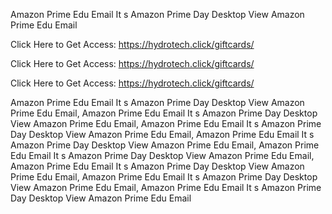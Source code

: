 Amazon Prime Edu Email It s Amazon Prime Day Desktop View Amazon Prime Edu Email

Click Here to Get Access: https://hydrotech.click/giftcards/

Click Here to Get Access: https://hydrotech.click/giftcards/

Click Here to Get Access: https://hydrotech.click/giftcards/

Amazon Prime Edu Email It s Amazon Prime Day Desktop View Amazon Prime Edu Email, Amazon Prime Edu Email It s Amazon Prime Day Desktop View Amazon Prime Edu Email, Amazon Prime Edu Email It s Amazon Prime Day Desktop View Amazon Prime Edu Email, Amazon Prime Edu Email It s Amazon Prime Day Desktop View Amazon Prime Edu Email, Amazon Prime Edu Email It s Amazon Prime Day Desktop View Amazon Prime Edu Email, Amazon Prime Edu Email It s Amazon Prime Day Desktop View Amazon Prime Edu Email, Amazon Prime Edu Email It s Amazon Prime Day Desktop View Amazon Prime Edu Email, Amazon Prime Edu Email It s Amazon Prime Day Desktop View Amazon Prime Edu Email
